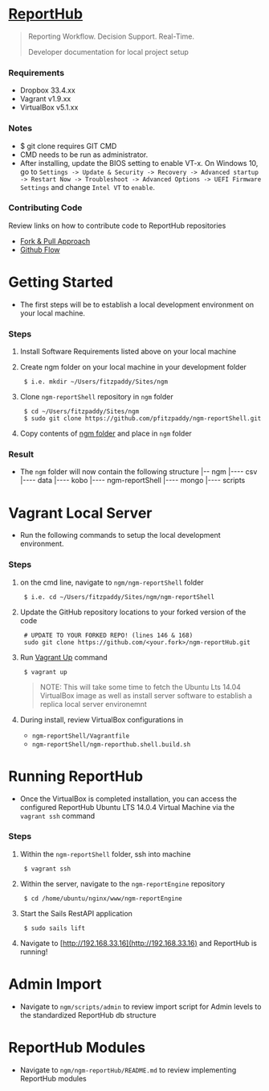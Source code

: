 # [ReportHub](http://reporthub.immap.org)
> 
> Reporting Workflow. Decision Support. Real-Time.
> 
> Developer documentation for local project setup

### Requirements

- Dropbox 33.4.xx
- Vagrant v1.9.xx
- VirtualBox v5.1.xx

### Notes
- $ git clone requires GIT CMD
- CMD needs to be run as administrator.
- After installing, update the BIOS setting to enable VT-x. On Windows 10, go to 
		``Settings -> Update & Security -> Recovery -> Advanced startup -> Restart Now -> Troubleshoot -> Advanced Options -> UEFI Firmware Settings`` and change ``Intel VT`` to ``enable``.

### Contributing Code
Review links on how to contribute code to ReportHub repositories
- [Fork & Pull Approach](https://gist.github.com/Chaser324/ce0505fbed06b947d962)
- [Github Flow](https://guides.github.com/introduction/flow/)


# Getting Started
- The first steps will be to establish a local development environment on your local machine.

### Steps

1. Install Software Requirements listed above on your local machine
2. Create ngm folder on your local machine in your development folder

		$ i.e. mkdir ~/Users/fitzpaddy/Sites/ngm

3. Clone ``ngm-reportShell`` repository in ``ngm`` folder

		$ cd ~/Users/fitzpaddy/Sites/ngm
		$ sudo git clone https://github.com/pfitzpaddy/ngm-reportShell.git

4. Copy contents of [ngm folder](https://www.dropbox.com/s/fg4nqibkiqbr80x/ngm.zip?dl=1) and place in ``ngm`` folder

### Result
- The ``ngm`` folder will now contain the following structure
|-- ngm
|---- csv
|---- data
|---- kobo
|---- ngm-reportShell
|---- mongo
|---- scripts
	

# Vagrant Local Server
- Run the following commands to setup the local development environment.

### Steps
  
1. on the cmd line, navigate to ``ngm/ngm-reportShell`` folder

		$ i.e. cd ~/Users/fitzpaddy/Sites/ngm/ngm-reportShell
		
3. Update the GitHub repository locations to your forked version of the code

		# UPDATE TO YOUR FORKED REPO! (lines 146 & 168)
		sudo git clone https://github.com/<your.fork>/ngm-reportHub.git

5. Run [Vagrant Up](https://www.vagrantup.com/docs/cli/up.html) command

		$ vagrant up
		
	> NOTE: This will take some time to fetch the Ubuntu Lts 14.04 VirtualBox image as well as install server software to establish a replica local server environemnt

5. During install, review VirtualBox configurations in 
	- ``ngm-reportShell/Vagrantfile``
	- ``ngm-reportShell/ngm-reporthub.shell.build.sh``


# Running ReportHub
- Once the VirtualBox is completed installation, you can access the configured ReportHub Ubuntu LTS 14.0.4 Virtual Machine via the ``vagrant ssh`` command

### Steps

1. Within the ``ngm-reportShell`` folder, ssh into machine

		$ vagrant ssh
		
2. Within the server, navigate to the ``ngm-reportEngine`` repository

		$ cd /home/ubuntu/nginx/www/ngm-reportEngine
		
3. Start the Sails RestAPI application

		$ sudo sails lift

4. Navigate to [http://192.168.33.16](http://192.168.33.16) and ReportHub is running!


# Admin Import
- Navigate to ``ngm/scripts/admin`` to review import script for Admin levels to the standardized ReportHub db structure


# ReportHub Modules
- Navigate to ``ngm/ngm-reportHub/README.md`` to review implementing ReportHub modules
